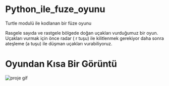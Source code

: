 # Python_ile_fuze_oyunu

Turtle modulü ile kodlanan bir füze oyunu

Rasgele sayıda ve rastgele bölgede doğan uçakları vurduğumuz bir oyun. Uçakları vurmak için önce radar ( r tuşu) ile kilitlenmek gerekiyor 
daha sonra ateşleme (a tuşu) ile düşman uçakları vurabiliyoruz.

# Oyundan Kısa Bir Görüntü

![proje gif](https://user-images.githubusercontent.com/109511544/188222053-fc229a0d-6bc3-4607-a2bf-8b3c293678f2.gif)
